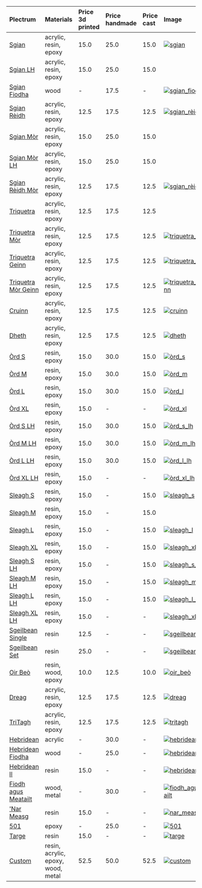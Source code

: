 | **Plectrum**                                        | **Materials**                      | **Price 3d printed**   | **Price handmade**   | **Price cast**   | **Image**                                                                                                               |
|:----------------------------------------------------|:-----------------------------------|:-----------------------|:---------------------|:-----------------|:------------------------------------------------------------------------------------------------------------------------|
| [Sgian](../picks/sgian)                             | acrylic, resin, epoxy              | 15.0                   | 25.0                 | 15.0             | [![sgian](../../assets/images/sgian.jpg "Sgian")](/picks/sgian)                                                         |
| [Sgian LH](../picks/sgian_lh)                       | acrylic, resin, epoxy              | 15.0                   | 25.0                 | 15.0             |                                                                                                                         |
| [Sgian Fiodha](../picks/sgian_fiodha)               | wood                               | -                      | 17.5                 | -                | [![sgian_fiodha](../../assets/images/sgian_fiodha.jpg "Sgian_fiodha")](/picks/sgian_fiodha)                             |
| [Sgian Rèidh](../picks/sgian_rèidh)                 | acrylic, resin, epoxy              | 12.5                   | 17.5                 | 12.5             | [![sgian_rèidh](../../assets/images/sgian_rèidh.jpg "Sgian_rèidh")](/picks/sgian_rèidh)                                 |
| [Sgian Mòr](../picks/sgian_mòr)                     | acrylic, resin, epoxy              | 15.0                   | 25.0                 | 15.0             |                                                                                                                         |
| [Sgian Mòr LH](../picks/sgian_mòr_lh)               | acrylic, resin, epoxy              | 15.0                   | 25.0                 | 15.0             |                                                                                                                         |
| [Sgian Rèidh Mòr](../picks/sgian_rèidh_mòr)         | acrylic, resin, epoxy              | 12.5                   | 17.5                 | 12.5             | [![sgian_rèidh_mòr](../../assets/images/sgian_rèidh_mòr.jpg "Sgian_rèidh_mòr")](/picks/sgian_rèidh_mòr)                 |
| [Triquetra](../picks/triquetra)                     | acrylic, resin, epoxy              | 12.5                   | 17.5                 | 12.5             |                                                                                                                         |
| [Triquetra Mòr](../picks/triquetra_mòr)             | acrylic, resin, epoxy              | 12.5                   | 17.5                 | 12.5             | [![triquetra_mòr](../../assets/images/triquetra_mòr.jpg "Triquetra_mòr")](/picks/triquetra_mòr)                         |
| [Triquetra Geinn](../picks/triquetra_geinn)         | acrylic, resin, epoxy              | 12.5                   | 17.5                 | 12.5             | [![triquetra_geinn](../../assets/images/triquetra_geinn.jpg "Triquetra_geinn")](/picks/triquetra_geinn)                 |
| [Triquetra Mòr Geinn](../picks/triquetra_mòr_geinn) | acrylic, resin, epoxy              | 12.5                   | 17.5                 | 12.5             | [![triquetra_mòr_geinn](../../assets/images/triquetra_mòr_geinn.jpg "Triquetra_mòr_geinn")](/picks/triquetra_mòr_geinn) |
| [Cruinn](../picks/cruinn)                           | acrylic, resin, epoxy              | 12.5                   | 17.5                 | 12.5             | [![cruinn](../../assets/images/cruinn.jpg "Cruinn")](/picks/cruinn)                                                     |
| [Dheth](../picks/dheth)                             | acrylic, resin, epoxy              | 12.5                   | 17.5                 | 12.5             | [![dheth](../../assets/images/dheth.jpg "Dheth")](/picks/dheth)                                                         |
| [Òrd S](../picks/òrd_s)                             | resin, epoxy                       | 15.0                   | 30.0                 | 15.0             | [![òrd_s](../../assets/images/òrd_s.jpg "Òrd_s")](/picks/òrd_s)                                                         |
| [Òrd M](../picks/òrd_m)                             | resin, epoxy                       | 15.0                   | 30.0                 | 15.0             | [![òrd_m](../../assets/images/òrd_m.jpg "Òrd_m")](/picks/òrd_m)                                                         |
| [Òrd L](../picks/òrd_l)                             | resin, epoxy                       | 15.0                   | 30.0                 | 15.0             | [![òrd_l](../../assets/images/òrd_l.jpg "Òrd_l")](/picks/òrd_l)                                                         |
| [Òrd XL](../picks/òrd_xl)                           | resin, epoxy                       | 15.0                   | -                    | -                | [![òrd_xl](../../assets/images/òrd_xl.jpg "Òrd_xl")](/picks/òrd_xl)                                                     |
| [Òrd S LH](../picks/òrd_s_lh)                       | resin, epoxy                       | 15.0                   | 30.0                 | 15.0             | [![òrd_s_lh](../../assets/images/òrd_s_lh.jpg "Òrd_s_lh")](/picks/òrd_s_lh)                                             |
| [Òrd M LH](../picks/òrd_m_lh)                       | resin, epoxy                       | 15.0                   | 30.0                 | 15.0             | [![òrd_m_lh](../../assets/images/òrd_m_lh.jpg "Òrd_m_lh")](/picks/òrd_m_lh)                                             |
| [Òrd L LH](../picks/òrd_l_lh)                       | resin, epoxy                       | 15.0                   | 30.0                 | 15.0             | [![òrd_l_lh](../../assets/images/òrd_l_lh.jpg "Òrd_l_lh")](/picks/òrd_l_lh)                                             |
| [Òrd XL LH](../picks/òrd_xl_lh)                     | resin, epoxy                       | 15.0                   | -                    | -                | [![òrd_xl_lh](../../assets/images/òrd_xl_lh.jpg "Òrd_xl_lh")](/picks/òrd_xl_lh)                                         |
| [Sleagh S](../picks/sleagh_s)                       | resin, epoxy                       | 15.0                   | -                    | 15.0             | [![sleagh_s](../../assets/images/sleagh_s.jpg "Sleagh_s")](/picks/sleagh_s)                                             |
| [Sleagh M](../picks/sleagh_m)                       | resin, epoxy                       | 15.0                   | -                    | 15.0             |                                                                                                                         |
| [Sleagh L](../picks/sleagh_l)                       | resin, epoxy                       | 15.0                   | -                    | 15.0             | [![sleagh_l](../../assets/images/sleagh_l.jpg "Sleagh_l")](/picks/sleagh_l)                                             |
| [Sleagh XL](../picks/sleagh_xl)                     | resin, epoxy                       | 15.0                   | -                    | 15.0             | [![sleagh_xl](../../assets/images/sleagh_xl.jpg "Sleagh_xl")](/picks/sleagh_xl)                                         |
| [Sleagh S LH](../picks/sleagh_s_lh)                 | resin, epoxy                       | 15.0                   | -                    | 15.0             | [![sleagh_s_lh](../../assets/images/sleagh_s_lh.jpg "Sleagh_s_lh")](/picks/sleagh_s_lh)                                 |
| [Sleagh M LH](../picks/sleagh_m_lh)                 | resin, epoxy                       | 15.0                   | -                    | 15.0             | [![sleagh_m_lh](../../assets/images/sleagh_m_lh.jpg "Sleagh_m_lh")](/picks/sleagh_m_lh)                                 |
| [Sleagh L LH](../picks/sleagh_l_lh)                 | resin, epoxy                       | 15.0                   | -                    | 15.0             | [![sleagh_l_lh](../../assets/images/sleagh_l_lh.jpg "Sleagh_l_lh")](/picks/sleagh_l_lh)                                 |
| [Sleagh XL LH](../picks/sleagh_xl_lh)               | resin, epoxy                       | 15.0                   | -                    | -                | [![sleagh_xl_lh](../../assets/images/sleagh_xl_lh.jpg "Sleagh_xl_lh")](/picks/sleagh_xl_lh)                             |
| [Sgeilbean Single](../picks/sgeilbean_single)       | resin                              | 12.5                   | -                    | -                | [![sgeilbean_single](../../assets/images/sgeilbean_single.jpg "Sgeilbean_single")](/picks/sgeilbean_single)             |
| [Sgeilbean Set](../picks/sgeilbean_set)             | resin                              | 25.0                   | -                    | -                | [![sgeilbean_set](../../assets/images/sgeilbean_set.jpg "Sgeilbean_set")](/picks/sgeilbean_set)                         |
| [Oir Beò](../picks/oir_beò)                         | resin, wood, epoxy                 | 10.0                   | 12.5                 | 10.0             | [![oir_beò](../../assets/images/oir_beò.jpg "Oir_beò")](/picks/oir_beò)                                                 |
| [Dreag](../picks/dreag)                             | acrylic, resin, epoxy              | 12.5                   | 17.5                 | 12.5             | [![dreag](../../assets/images/dreag.jpg "Dreag")](/picks/dreag)                                                         |
| [TriTagh](../picks/tritagh)                         | acrylic, resin, epoxy              | 12.5                   | 17.5                 | 12.5             | [![tritagh](../../assets/images/tritagh.jpg "Tritagh")](/picks/tritagh)                                                 |
| [Hebridean](../picks/hebridean)                     | acrylic                            | -                      | 30.0                 | -                | [![hebridean](../../assets/images/hebridean.jpg "Hebridean")](/picks/hebridean)                                         |
| [Hebridean Fiodha](../picks/hebridean_fiodha)       | wood                               | -                      | 25.0                 | -                | [![hebridean_fiodha](../../assets/images/hebridean_fiodha.jpg "Hebridean_fiodha")](/picks/hebridean_fiodha)             |
| [Hebridean II](../picks/hebridean_ii)               | resin                              | 15.0                   | -                    | -                | [![hebridean_ii](../../assets/images/hebridean_ii.jpg "Hebridean_ii")](/picks/hebridean_ii)                             |
| [Fiodh agus Meatailt](../picks/fiodh_agus_meatailt) | wood, metal                        | -                      | 30.0                 | -                | [![fiodh_agus_meatailt](../../assets/images/fiodh_agus_meatailt.jpg "Fiodh_agus_meatailt")](/picks/fiodh_agus_meatailt) |
| ['Nar Measg](../picks/nar_measg)                    | resin                              | 15.0                   | -                    | -                | [![nar_measg](../../assets/images/nar_measg.jpg "Nar_measg")](/picks/nar_measg)                                         |
| [501](../picks/501)                                 | epoxy                              | -                      | 25.0                 | -                | [![501](../../assets/images/501.jpg "501")](/picks/501)                                                                 |
| [Targe](../picks/targe)                             | resin                              | 15.0                   | -                    | -                | [![targe](../../assets/images/targe.jpg "Targe")](/picks/targe)                                                         |
| [Custom](../picks/custom)                           | resin, acrylic, epoxy, wood, metal | 52.5                   | 50.0                 | 52.5             | [![custom](../../assets/images/custom.jpg "Custom")](/picks/custom)                                                     |